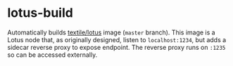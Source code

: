 # lotus-build

Automatically builds [textile/lotus](https://hub.docker.com/repository/docker/textile/lotus) image (`master` branch).
This image is a Lotus node that, as originally designed, listen to `localhost:1234`, but adds a sidecar 
reverse proxy to expose endpoint. The reverse proxy runs on `:1235` so can be accessed externally.


